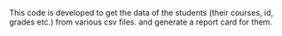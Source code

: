 This code is developed to get the data of the students (their courses, id, grades etc.) from various csv files. and generate a report card for them.
